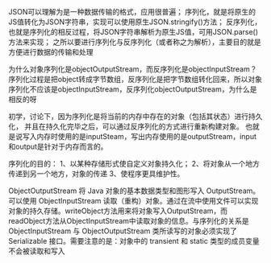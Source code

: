 JSON可以理解为是一种数据传输的格式，应用很普遍；
序列化，就是将原生的JS值转化为JSON字符串，实现可以使用原生JSON.stringify()方法；
反序列化，也就是序列化的相反过程，将JSON字符串解析为原生JS值，可用JSON.parse()方法来实现；
之所以要进行序列化与反序列化（或者称之为解析），主要目的就是方便进行数据的传输和处理

为什么对象序列化是objectOutputStream，而反序列化是objectInputStream？
序列化过程是把object转成字节数组，反序列化是把字节数组转化回来，所以对象序列化不应该是objectInputStream，反序列化objectOutputStream，为什么是相反的呀

初学，讨论下，因为序列化是将当前的内存中存在的对象（包括其状态）进行持久化，
并且在持久化完毕之后，可以通过反序列化的方式进行重新构建对象。
也就是说写入内存时使用的是inputSteam，写出内存使用的是outputStream，input和output是针对于内存而言的。

序列化的目的：
1、以某种存储形式使自定义对象持久化；
2、将对象从一个地方传递到另一个地方，对象的传递
3、使程序更具维护性。		

ObjectOutputStream 将 Java 对象的基本数据类型和图形写入 OutputStream。可以使用 ObjectInputStream 读取（重构）对象。通过在流中使用文件可以实现对象的持久存储。writeObject方法用来将对象写入OutputStream，而readObject方法从ObjectInputStream中读取对象的信息。与序列化的关系是ObjectInputStream 与 ObjectOutputStream 类所读写的对象必须实现了 Serializable 接口。需要注意的是：对象中的 transient 和 static 类型的成员变量不会被读取和写入 
